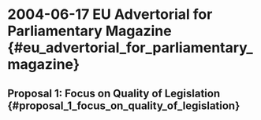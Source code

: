 # 2004-06-17 EU Advertorial for Parliamentary Magazine {#eu_advertorial_for_parliamentary_magazine}

## Proposal 1: Focus on Quality of Legislation {#proposal_1_focus_on_quality_of_legislation}
